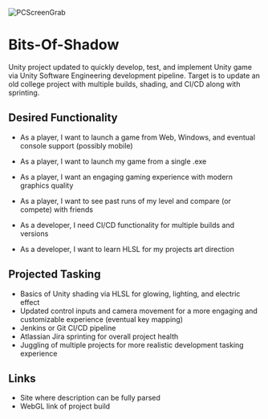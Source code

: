 ![PCScreenGrab](https://github.com/ZachMoss31/Bits-of-Shadow/assets/88854718/ed28f9e9-bc44-41c2-b571-2b4c433f0886)

# Bits-Of-Shadow
Unity project updated to quickly develop, test, and implement Unity game via Unity Software Engineering development pipeline. Target is to update an old college project with multiple builds, shading, and CI/CD along with sprinting.

## Desired Functionality
* As a player, I want to launch a game from Web, Windows, and eventual console support (possibly mobile)
* As a player, I want to launch my game from a single .exe
* As a player, I want an engaging gaming experience with modern graphics quality
* As a player, I want to see past runs of my level and compare (or compete) with friends

* As a developer, I need CI/CD functionality for multiple builds and versions
* As a developer, I want to learn HLSL for my projects art direction

## Projected Tasking
* Basics of Unity shading via HLSL for glowing, lighting, and electric effect
* Updated control inputs and camera movement for a more engaging and customizable experience (eventual key mapping)
* Jenkins or Git CI/CD pipeline 
* Atlassian Jira sprinting for overall project health
* Juggling of multiple projects for more realistic development tasking experience

## Links
* Site where description can be fully parsed
* WebGL link of project build
